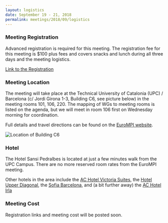 ```yaml
---
layout: logistics
date: September 19 - 21, 2018
permalink: meetings/2018/09/logistics
---
```


### Meeting Registration

Advanced registration is required for this meeting. The registration fee for this meeting is $100 plus fees and covers snacks and lunch during all three days and the meeting logistics. 

[Link to the Registration](https://www.eventbrite.com/e/mpi-forum-barcelona-tickets-50071204320)

### Meeting Location

The meeting will take place at the Technical University of Catalonia (UPC) / Barcelona (c/ Jordi Girona 1-3, Building C6, see picture below) in the meeting rooms 101, 106, 220. The mapping of WGs to meeting rooms is listed on the agenda, but we will meet in room 106 first on Wednesday morning for coordination.

Full details and travel directions can be found on the [EuroMPI website](https://eurompi2018.bsc.es/travel).

![Location of Building C6](https://github.com/mpi-forum/mpi-forum.github.io/blob/master/meetings/2018/09/upc.png?raw=true "Location of Building C6")

### Hotel

The Hotel Sansi Pedralbes is located at just a few minutes walk from the UPC Campus. There are no
more reserved room rates from the EuroMPI meeting.

Other hotels in the area include the [AC Hotel Victoria Suites](https://www.marriott.com/hotels/travel/bcnsu-ac-hotel-victoria-suites/), the [Hotel Upper Diagonal](https://www.hotel-upperdiagonal.com/), the [Sofia Barcelona](https://sofiabarcelona.com/), and (a bit further away) the [AC Hotel Irla](https://www.marriott.com/hotels/travel/bcnir-ac-hotel-irla/)


### Meeting Cost

Registration links and meeting cost will be posted soon.
